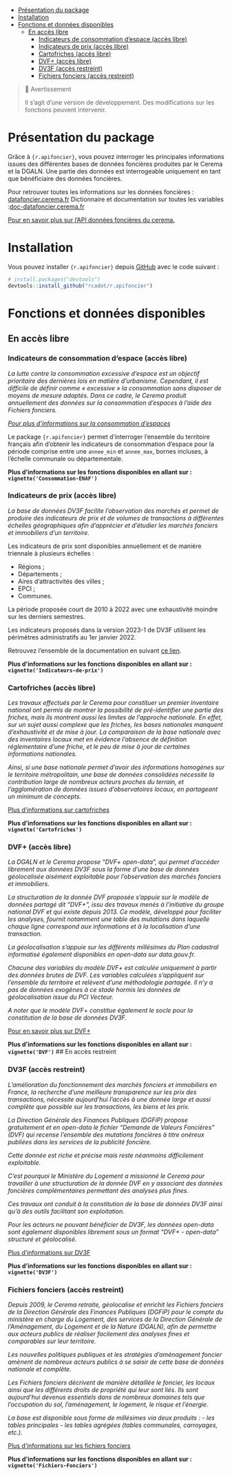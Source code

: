 
- <a href="#présentation-du-package"
  id="toc-présentation-du-package">Présentation du package</a>
- <a href="#installation" id="toc-installation">Installation</a>
- <a href="#fonctions-et-données-disponibles"
  id="toc-fonctions-et-données-disponibles">Fonctions et données
  disponibles</a>
  - <a href="#en-accès-libre" id="toc-en-accès-libre">En accès libre</a>
    - <a href="#indicateurs-de-consommation-despace-accès-libre"
      id="toc-indicateurs-de-consommation-despace-accès-libre">Indicateurs de
      consommation d’espace (accès libre)</a>
    - <a href="#indicateurs-de-prix-accès-libre"
      id="toc-indicateurs-de-prix-accès-libre">Indicateurs de prix (accès
      libre)</a>
    - <a href="#cartofriches-accès-libre"
      id="toc-cartofriches-accès-libre">Cartofriches (accès libre)</a>
    - <a href="#dvf-accès-libre" id="toc-dvf-accès-libre">DVF+ (accès
      libre)</a>
    - <a href="#dv3f-accès-restreint" id="toc-dv3f-accès-restreint">DV3F
      (accès restreint)</a>
    - <a href="#fichiers-fonciers-accès-restreint"
      id="toc-fichiers-fonciers-accès-restreint">Fichiers fonciers (accès
      restreint)</a>

<!-- README.md is generated from README.Rmd. Please edit that file -->

> 🚧 Avertissement
>
> Il s’agit d’une version de développement. Des modifications sur les
> fonctions peuvent intervenir.

# Présentation du package

Grâce à `{r.apifoncier}`, vous pouvez interroger les principales
informations issues des différentes bases de données foncières produites
par le Cerema et la DGALN. Une partie des données est interrogeable
uniquement en tant que bénéficiaire des données foncières.

Pour retrouver toutes les informations sur les données foncières :
[datafoncier.cerema.fr](datafoncier.cerema.fr) Dictionnaire et
documentation sur toutes les variables
:[doc-datafoncier.cerema.fr](doc-datafoncier.cerema.fr)

[Pour en savoir plus sur l’API données foncières du
cerema.](https://apidf-preprod.cerema.fr/swagger/)

# Installation

Vous pouvez installer `{r.apifoncier}` depuis
[GitHub](https://github.com/) avec le code suivant :

``` r
# install.packages("devtools")
devtools::install_github("rcadot/r.apifoncier")
```

# Fonctions et données disponibles

## En accès libre

### Indicateurs de consommation d’espace (accès libre)

*La lutte contre la consommation excessive d’espace est un objectif
prioritaire des dernières lois en matière d’urbanisme. Cependant, il est
difficile de définir comme « excessive » la consommation sans disposer
de moyens de mesure adaptés. Dans ce cadre, le Cerema produit
annuellement des données sur la consommation d’espaces à l’aide des
Fichiers fonciers.*

*[Pour plus d’informations sur la consommation
d’espaces](https://artificialisation.developpement-durable.gouv.fr/suivi-consommation-espaces-naf)*

Le package `{r.apifoncier}` permet d’interroger l’ensemble du territoire
français afin d’obtenir les indicateurs de consommation d’espace pour la
période comprise entre une `annee_min` et `annee_max`, bornes incluses,
à l’échelle communale ou départementale.

**Plus d’informations sur les fonctions disponibles en allant sur :
`vignette('Consommation-ENAF')`**

### Indicateurs de prix (accès libre)

*La base de données DV3F facilite l’observation des marchés et permet de
produire des indicateurs de prix et de volumes de transactions à
différentes échelles géographiques afin d’apprécier et d’étudier les
marchés fonciers et immobiliers d’un territoire.*

Les indicateurs de prix sont disponibles annuellement et de manière
triennale à plusieurs échelles :

- Régions ;
- Départements ;
- Aires d’attractivités des villes ;
- EPCI ;
- Communes.

La période proposée court de 2010 à 2022 avec une exhaustivité moindre
sur les derniers semestres.

Les indicateurs proposés dans la version 2023-1 de DV3F utilisent les
périmètres administratifs au 1er janvier 2022.

Retrouvez l’ensemble de la documentation en suivant [ce
lien](https://doc-datafoncier.cerema.fr/dv3f/tuto/indicateurs_agreges).

**Plus d’informations sur les fonctions disponibles en allant sur :
`vignette('Indicateurs-de-prix')`**

### Cartofriches (accès libre)

*Les travaux effectués par le Cerema pour constituer un premier
inventaire national ont permis de montrer la possibilité de
pré-identifier une partie des friches, mais ils montrent aussi les
limites de l’approche nationale. En effet, sur un sujet aussi complexe
que les friches, les bases nationales manquent d’exhaustivité et de mise
à jour. La comparaison de la base nationale avec des inventaires locaux
met en évidence l’absence de définition réglementaire d’une friche, et
le peu de mise à jour de certaines informations nationales.*

*Ainsi, si une base nationale permet d’avoir des informations homogènes
sur le territoire métropolitain, une base de données consolidées
nécessite la contribution large de nombreux acteurs proches du terrain,
et l’agglomération de données issues d’observatoires locaux, en
partageant un minimum de concepts.*

[Plus d’informations sur
cartofriches](https://artificialisation.developpement-durable.gouv.fr/cartofriches/donnees-utilisees)

**Plus d’informations sur les fonctions disponibles en allant sur :
`vignette('Cartofriches')`**

### DVF+ (accès libre)

*La DGALN et le Cerema propose “DVF+ open-data”, qui permet d’accéder
librement aux données DV3F sous la forme d’une base de données
géolocalisée aisément exploitable pour l’observation des marchés
fonciers et immobiliers.*

*La structuration de la donnée DVF proposée s’appuie sur le modèle de
données partagé dit “DVF+”, issu des travaux menés à l’initiative du
groupe national DVF et qui existe depuis 2013. Ce modèle, développé pour
faciliter les analyses, fournit notamment une table des mutations dans
laquelle chaque ligne correspond aux informations et à la localisation
d’une transaction.*

*La géolocalisation s’appuie sur les différents millésimes du Plan
cadastral informatisé également disponibles en open-data sur
data.gouv.fr.*

*Chacune des variables du modèle DVF+ est calculée uniquement à partir
des données brutes de DVF. Les variables calculées s’appliquent sur
l’ensemble du territoire et relèvent d’une méthodologie partagée. Il n’y
a pas de données exogènes à ce stade hormis les données de
géolocalisation issue du PCI Vecteur.*

*A noter que le modèle DVF+ constitue également le socle pour la
constitution de la base de données DV3F.*

[Pour en savoir plus sur
DVF+](http://doc-datafoncier.cerema.fr/dv3f/tuto/objectif_tutoriel)

**Plus d’informations sur les fonctions disponibles en allant sur :
`vignette('DVF')`** \## En accès restreint

### DV3F (accès restreint)

*L’amélioration du fonctionnement des marchés fonciers et immobiliers en
France, la recherche d’une meilleure transparence sur les prix des
transactions, nécessite aujourd’hui l’accès à une donnée large et aussi
complète que possible sur les transactions, les biens et les prix.*

*La Direction Générale des Finances Publiques (DGFiP) propose
gratuitement et en open-data le fichier “Demande de Valeurs Foncières”
(DVF) qui recense l’ensemble des mutations foncières à titre onéreux
publiées dans les services de la publicité foncière.*

*Cette donnée est riche et précise mais reste néanmoins difficilement
exploitable.*

*C’est pourquoi le Ministère du Logement a missionné le Cerema pour
travailler à une structuration de la donnée DVF en y associant des
données foncières complémentaires permettant des analyses plus fines.*

*Ces travaux ont conduit à la constitution de la base de données DV3F
ainsi qu’à des outils facilitant son exploitation.*

*Pour les acteurs ne pouvant bénéficier de DV3F, les données open-data
sont également disponibles librement sous un format “DVF+ - open-data”
structuré et géolocalisé.*

[Plus d’informations sur DV3F](https://datafoncier.cerema.fr/dv3f)

**Plus d’informations sur les fonctions disponibles en allant sur :
`vignette('DV3F')`**

### Fichiers fonciers (accès restreint)

*Depuis 2009, le Cerema retraite, géolocalise et enrichit les Fichiers
fonciers de la Direction Générale des Finances Publiques (DGFiP) pour le
compte du ministère en charge du Logement, des services de la Direction
Générale de l’Aménagement, du Logement et de la Nature (DGALN), afin de
permettre aux acteurs publics de réaliser facilement des analyses fines
et comparables sur leur territoire.*

*Les nouvelles politiques publiques et les stratégies d’aménagement
foncier amènent de nombreux acteurs publics à se saisir de cette base de
données nationale et complète.*

*Les Fichiers fonciers décrivent de manière détaillée le foncier, les
locaux ainsi que les différents droits de propriété qui leur sont liés.
Ils sont aujourd’hui devenus essentiels dans de nombreux domaines tels
que l’occupation du sol, l’aménagement, le logement, le risque et
l’énergie.*

*La base est disponible sous forme de millésimes via deux produits : -
les tables principales - les tables agrégées (tables communales,
carroyages, etc.).*

[Plus d’informations sur les fichiers
fonciers](https://datafoncier.cerema.fr/fichiers-fonciers)

**Plus d’informations sur les fonctions disponibles en allant sur :
`vignette('Fichiers-Fonciers')`**
